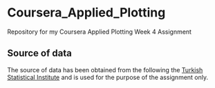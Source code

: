# Coursera_Applied_Plotting
Repository for my Coursera Applied Plotting Week 4 Assignment

## Source of data
The source of data has been obtained from the following the [Turkish Statistical Institute](http://www.turkstat.gov.tr/Start.do) and is used for the purpose of the assignment only.
